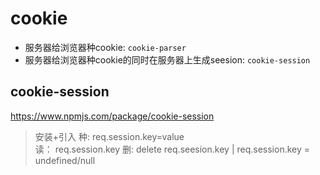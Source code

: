 # cookie
* 服务器给浏览器种cookie:  `cookie-parser`
* 服务器给浏览器种cookie的同时在服务器上生成seesion:  `cookie-session`
## cookie-session
https://www.npmjs.com/package/cookie-session

> 安装+引入
> 种:  req.session.key=value  
> 读： req.session.key
> 删:  delete req.seesion.key | req.session.key = undefined/null
